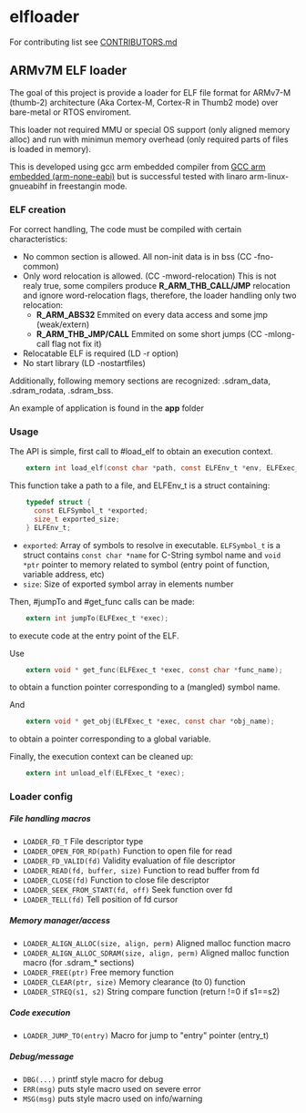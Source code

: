 # elfloader

For contributing list see [CONTRIBUTORS.md](CONTRIBUTORS.md)

## ARMv7M ELF loader

The goal of this project is provide a loader for ELF file format for ARMv7-M
(thumb-2) architecture (Aka Cortex-M, Cortex-R in Thumb2 mode) over bare-metal
or RTOS enviroment.

This loader not required MMU or special OS support (only aligned memory alloc)
and run with minimun memory overhead (only required parts of files is loaded in
memory).

This is developed using gcc arm embedded compiler from [GCC arm embedded
(arm-none-eabi)](https://launchpad.net/gcc-arm-embedded) but is successful
tested with linaro arm-linux-gnueabihf in freestangin mode. 

### ELF creation

For correct handling, The code must be compiled with certain characteristics:

* No common section is allowed. All non-init data is in bss (CC -fno-common)
* Only word relocation is allowed. (CC -mword-relocation) This is not realy
  true, some compilers produce __R\_ARM\_THB\_CALL/JMP__ relocation and ignore
  word-relocation flags, therefore, the loader handling only two relocation:
   * __R\_ARM\_ABS32__ Emmited on every data access and some jmp (weak/extern)
   * __R\_ARM\_THB\_JMP/CALL__ Emmited on some short jumps (CC -mlong-call flag
     not fix it)
* Relocatable ELF is required (LD -r option)
* No start library (LD -nostartfiles)

Additionally, following memory sections are recognized: .sdram_data, .sdram_rodata, .sdram_bss.

An example of application is found in the __app__ folder

### Usage

The API is simple, first call to #load_elf to obtain an execution context.

```c
    extern int load_elf(const char *path, const ELFEnv_t *env, ELFExec_t **exec);
```

This function take a path to a file, and ELFEnv_t is a struct containing:

```c
	typedef struct {
	  const ELFSymbol_t *exported;
	  size_t exported_size;
	} ELFEnv_t;
```

 - `exported`: Array of symbols to resolve in executable. `ELFSymbol_t` is a struct contains `const char *name` for C-String symbol name and `void *ptr` pointer to memory related to symbol (entry point of function, variable address, etc)
 - `size`: Size of exported symbol array in elements number

Then, #jumpTo and #get_func calls can be made:

```c
    extern int jumpTo(ELFExec_t *exec);
```
to execute code at the entry point of the ELF.

Use
```c
    extern void * get_func(ELFExec_t *exec, const char *func_name);
```
to obtain a function pointer corresponding to a (mangled) symbol name.

And
```c
    extern void * get_obj(ELFExec_t *exec, const char *obj_name);
```
to obtain a pointer corresponding to a global variable.


Finally, the execution context can be cleaned up:

```c
    extern int unload_elf(ELFExec_t *exec);
```

### Loader config
##### File handling macros
   - `LOADER_FD_T` File descriptor type
   - `LOADER_OPEN_FOR_RD(path)` Function to open file for read
   - `LOADER_FD_VALID(fd)` Validity evaluation of file descriptor
   - `LOADER_READ(fd, buffer, size)` Function to read buffer from fd
   - `LOADER_CLOSE(fd)` Function to close file descriptor
   - `LOADER_SEEK_FROM_START(fd, off)` Seek function over fd
   - `LOADER_TELL(fd)` Tell position of fd cursor
#####  Memory manager/access
   - `LOADER_ALIGN_ALLOC(size, align, perm)` Aligned malloc function macro
   - `LOADER_ALIGN_ALLOC_SDRAM(size, align, perm)` Aligned malloc function macro (for .sdram_* sections)
   - `LOADER_FREE(ptr)` Free memory function
   - `LOADER_CLEAR(ptr, size)` Memory clearance (to 0) function
   - `LOADER_STREQ(s1, s2)` String compare function (return !=0 if s1==s2)
#####  Code execution
   - `LOADER_JUMP_TO(entry)` Macro for jump to "entry" pointer (entry_t)
#####  Debug/message
   - `DBG(...)` printf style macro for debug
   - `ERR(msg)` puts style macro used on severe error
   - `MSG(msg)` puts style macro used on info/warning
